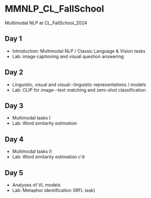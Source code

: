 # MMNLP_CL_FallSchool
Multimodal NLP at CL_FallSchool_2024

## Day 1
* Introduction: Multimodal NLP / Classic Language & Vision tasks
* Lab: image captioning and visual question answering

## Day 2
* Linguistic, visual and visual--linguistic representations / models
* Lab: CLIP for image--text matching and zero-shot classification

## Day 3
* Multimodal tasks I
* Lab: Word similarity estimation

## Day 4
* Multimodal tasks II
* Lab: Word similarity estimation c'd

## Day 5
* Analyses of VL models
* Lab: Metaphor identification (IRFL task)
